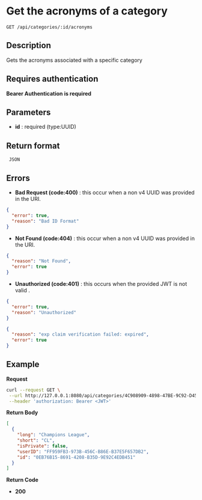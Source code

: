 # Get the acronyms of a category

    GET /api/categories/:id/acronyms

## Description

Gets the acronyms associated with a specific category

## Requires authentication

**Bearer Authentication is required**

## Parameters

- **id** : required (type:UUID)

## Return format

     JSON

## Errors

- **Bad Request (code:400)** : this occur when a non v4 UUID was provided in the URI.

```json
{
  "error": true,
  "reason": "Bad ID Format"
}
```

- **Not Found (code:404)** : this occur when a non v4 UUID was provided in the URI.

```json
{
  "reason": "Not Found",
  "error": true
}
```

- **Unauthorized (code:401)** : this occurs when the provided JWT is not valid .

```json
{
  "error": true,
  "reason": "Unauthorized"
}
```

```json
{
  "reason": "exp claim verification failed: expired",
  "error": true
}
```

## Example

**Request**

```bash
curl --request GET \
 --url http://127.0.0.1:8080/api/categories/4C908909-4898-47BE-9C92-D450D3EBEBAA/acronyms \
 --header 'authorization: Bearer <JWT>'
```

**Return Body**

```json
[
  {
    "long": "Champions League",
    "short": "CL",
    "isPrivate": false,
    "userID": "FF959FB3-973B-456C-B86E-B37E5F657DB2",
    "id": "0EB76B15-8691-4208-B35D-9E92C4EDB451"
  }
]
```

**Return Code**

- **200**
